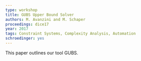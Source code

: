 ```yaml
---
type: workshop
title: GUBS Upper Bound Solver
authors: M. Avanzini and M. Schaper
proceedings: dice17
year: 2017
tags: Constraint Systems, Complexity Analysis, Automation
schroedinger: yes
---
```


This paper outlines our tool GUBS.
